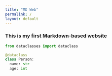 ```yaml
---
title: "MD Web"
permalink: /
layout: default
---
```


### This is my first Markdown-based website

```py
from dataclasses import dataclass

@dataclass
class Person:
  name: str
  age: int
```
